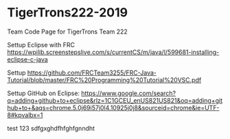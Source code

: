 # TigerTrons222-2019

Team Code Page for TigerTrons Team 222


Settup Eclipse with FRC
https://wpilib.screenstepslive.com/s/currentCS/m/java/l/599681-installing-eclipse-c-java

Settup 
https://github.com/FRCTeam3255/FRC-Java-Tutorial/blob/master/FRC%20Programming%20Tutorial%20VSC.pdf

Settup GitHub on Eclipse:
https://www.google.com/search?q=adding+github+to+eclipse&rlz=1C1GCEU_enUS821US821&oq=adding+github+to+&aqs=chrome.5.0j69i57j0l4.10925j0j8&sourceid=chrome&ie=UTF-8#kpvalbx=1


test 123
sdfgxghdfhfghfgnndht